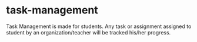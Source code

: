# task-management
Task Management is made for students. Any task or assignment assigned to student by an organization/teacher will be tracked his/her progress.
